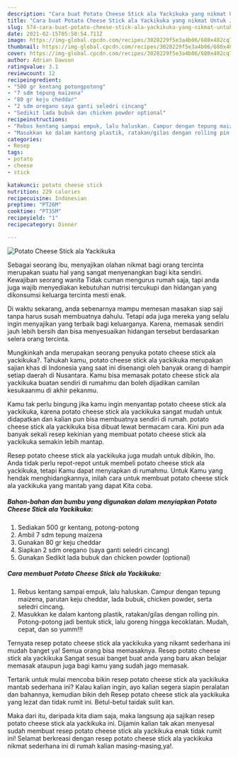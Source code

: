 ```yaml
---
description: "Cara buat Potato Cheese Stick ala Yackikuka yang nikmat Untuk Jualan"
title: "Cara buat Potato Cheese Stick ala Yackikuka yang nikmat Untuk Jualan"
slug: 574-cara-buat-potato-cheese-stick-ala-yackikuka-yang-nikmat-untuk-jualan
date: 2021-02-15T05:50:54.711Z
image: https://img-global.cpcdn.com/recipes/3028229f5e3a4b06/680x482cq70/potato-cheese-stick-ala-yackikuka-foto-resep-utama.jpg
thumbnail: https://img-global.cpcdn.com/recipes/3028229f5e3a4b06/680x482cq70/potato-cheese-stick-ala-yackikuka-foto-resep-utama.jpg
cover: https://img-global.cpcdn.com/recipes/3028229f5e3a4b06/680x482cq70/potato-cheese-stick-ala-yackikuka-foto-resep-utama.jpg
author: Adrian Dawson
ratingvalue: 3.1
reviewcount: 12
recipeingredient:
- "500 gr kentang potongpotong"
- "7 sdm tepung maizena"
- "80 gr keju cheddar"
- "2 sdm oregano saya ganti seledri cincang"
- "Sedikit lada bubuk dan chicken powder optional"
recipeinstructions:
- "Rebus kentang sampai empuk, lalu haluskan. Campur dengan tepung maizena, parutan keju cheddar, lada bubuk, chicken powder, serta seledri cincang."
- "Masukkan ke dalam kantong plastik, ratakan/gilas dengan rolling pin. Potong-potong jadi bentuk stick, lalu goreng hingga kecoklatan. Mudah, cepat, dan so yumm!!!"
categories:
- Resep
tags:
- potato
- cheese
- stick

katakunci: potato cheese stick 
nutrition: 229 calories
recipecuisine: Indonesian
preptime: "PT26M"
cooktime: "PT35M"
recipeyield: "1"
recipecategory: Dinner

---
```



![Potato Cheese Stick ala Yackikuka](https://img-global.cpcdn.com/recipes/3028229f5e3a4b06/680x482cq70/potato-cheese-stick-ala-yackikuka-foto-resep-utama.jpg)

Sebagai seorang ibu, menyajikan olahan nikmat bagi orang tercinta merupakan suatu hal yang sangat menyenangkan bagi kita sendiri. Kewajiban seorang  wanita Tidak cuman mengurus rumah saja, tapi anda juga wajib menyediakan kebutuhan nutrisi tercukupi dan hidangan yang dikonsumsi keluarga tercinta mesti enak.

Di waktu  sekarang, anda sebenarnya mampu memesan masakan siap saji tanpa harus susah membuatnya dahulu. Tetapi ada juga mereka yang selalu ingin menyajikan yang terbaik bagi keluarganya. Karena, memasak sendiri jauh lebih bersih dan bisa menyesuaikan hidangan tersebut berdasarkan selera orang tercinta. 



Mungkinkah anda merupakan seorang penyuka potato cheese stick ala yackikuka?. Tahukah kamu, potato cheese stick ala yackikuka merupakan sajian khas di Indonesia yang saat ini disenangi oleh banyak orang di hampir setiap daerah di Nusantara. Kamu bisa memasak potato cheese stick ala yackikuka buatan sendiri di rumahmu dan boleh dijadikan camilan kesukaanmu di akhir pekanmu.

Kamu tak perlu bingung jika kamu ingin menyantap potato cheese stick ala yackikuka, karena potato cheese stick ala yackikuka sangat mudah untuk didapatkan dan kalian pun bisa membuatnya sendiri di rumah. potato cheese stick ala yackikuka bisa dibuat lewat bermacam cara. Kini pun ada banyak sekali resep kekinian yang membuat potato cheese stick ala yackikuka semakin lebih mantap.

Resep potato cheese stick ala yackikuka juga mudah untuk dibikin, lho. Anda tidak perlu repot-repot untuk membeli potato cheese stick ala yackikuka, tetapi Kamu dapat menyiapkan di rumahmu. Untuk Kamu yang hendak menghidangkannya, inilah cara untuk membuat potato cheese stick ala yackikuka yang mantab yang dapat Kita coba.

<!--inarticleads1-->

##### Bahan-bahan dan bumbu yang digunakan dalam menyiapkan Potato Cheese Stick ala Yackikuka:

1. Sediakan 500 gr kentang, potong-potong
1. Ambil 7 sdm tepung maizena
1. Gunakan 80 gr keju cheddar
1. Siapkan 2 sdm oregano (saya ganti seledri cincang)
1. Gunakan Sedikit lada bubuk dan chicken powder (optional)




<!--inarticleads2-->

##### Cara membuat Potato Cheese Stick ala Yackikuka:

1. Rebus kentang sampai empuk, lalu haluskan. Campur dengan tepung maizena, parutan keju cheddar, lada bubuk, chicken powder, serta seledri cincang.
1. Masukkan ke dalam kantong plastik, ratakan/gilas dengan rolling pin. Potong-potong jadi bentuk stick, lalu goreng hingga kecoklatan. Mudah, cepat, dan so yumm!!!




Ternyata resep potato cheese stick ala yackikuka yang nikamt sederhana ini mudah banget ya! Semua orang bisa memasaknya. Resep potato cheese stick ala yackikuka Sangat sesuai banget buat anda yang baru akan belajar memasak ataupun juga bagi kamu yang sudah jago memasak.

Tertarik untuk mulai mencoba bikin resep potato cheese stick ala yackikuka mantab sederhana ini? Kalau kalian ingin, ayo kalian segera siapin peralatan dan bahannya, kemudian bikin deh Resep potato cheese stick ala yackikuka yang lezat dan tidak rumit ini. Betul-betul taidak sulit kan. 

Maka dari itu, daripada kita diam saja, maka langsung aja sajikan resep potato cheese stick ala yackikuka ini. Dijamin kalian tak akan menyesal sudah membuat resep potato cheese stick ala yackikuka enak tidak rumit ini! Selamat berkreasi dengan resep potato cheese stick ala yackikuka nikmat sederhana ini di rumah kalian masing-masing,ya!.

